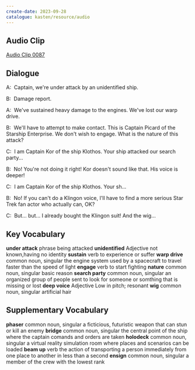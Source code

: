 ```yaml
---
create-date: 2023-09-28
catalogue: kasten/resource/audio
---
```


## Audio Clip
[Audio Clip 0087](https://archive.org/download/englishpod_all/englishpod_0087dg.mp3)

## Dialogue
A:  Captain, we're under attack by an unidentified ship.

B:  Damage report.

A:  We've sustained heavy damage to the engines. We've lost our warp drive.

B:  We'll   have to attempt to make contact. This is Captain Picard of the Starship Enterprise. We don't wish to engage. What is the nature of this attack?

C:  I am Captain Kor of the ship Klothos. Your ship attacked our search party...

B:  No! You're not doing it right! Kor doesn't sound like that. His voice is deeper!

C:  I am Captain Kor of the ship Klothos. Your sh...

B:  No! If you can't do a Klingon  voice, I'll have to find a more serious Star Trek fan actor who actually can, OK?

C:  But... but... I already bought the Klingon suit! And the wig...

## Key Vocabulary
**under attack**   phrase                  being attacked
**unidentified**   Adjective               not known,having no identity
**sustain**        verb                    to experience or suffer
**warp drive**     common noun, singular   the engine system used by a spacecraft to travel faster than the speed of light
**engage**         verb                    to start fighting
**nature**         common noun, singular   basic reason
**search party**   common noun, singular   an organized group of people sent to look for someone or somthing that is missing or lost
**deep voice**     Adjective               Low in pitch; resonant
**wig**            common noun, singular   artificial hair

## Supplementary Vocabulary
**phaser**     common noun, singular   a ficticious, futuristic weapon that can stun or kill an enemy
**bridge**     common noun, singular   the central point of the ship where the captain comands and orders are taken
**holodeck**   common noun, singular   a virtual reality simulation room where places and scenarios can be loaded
**beam up**    verb                    the action of transporting a person immediately from one place to another in less than a second
**ensign**     common noun, singular   a member of the crew with the lowest rank
